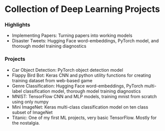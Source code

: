# Collection of Deep Learning Projects

### Highlights
- Implementing Papers: Turning papers into working models
- Disaster Tweets: Hugging Face word-embeddings, PyTorch model, and thorough model training diagnostics

### Projects
- Car Object Detection: PyTorch object detection model
- Flappy Bird Bot: Keras CNN and python utility functions for creating training dataset from web-based game
- Genre Classification: Hugging Face word-embeddings, PyTorch multi-label classification model, thorough model training diagnostics
- MNIST: TensorFlow CNN and MLP models, training mnist from scratch using only numpy
- Mini ImageNet: Keras multi-class classification model on ten class subset of ImageNet
- Titanic: One of my first ML projects, very basic TensorFlow. Mostly for the nostalgia.
